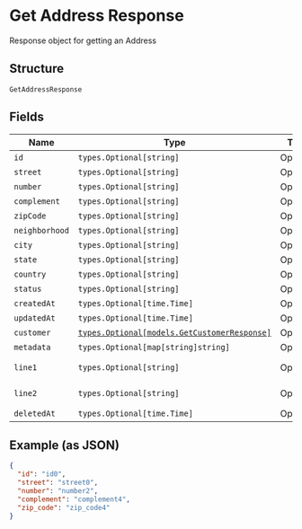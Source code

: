 
# Get Address Response

Response object for getting an Address

## Structure

`GetAddressResponse`

## Fields

| Name | Type | Tags | Description |
|  --- | --- | --- | --- |
| `id` | `types.Optional[string]` | Optional | - |
| `street` | `types.Optional[string]` | Optional | - |
| `number` | `types.Optional[string]` | Optional | - |
| `complement` | `types.Optional[string]` | Optional | - |
| `zipCode` | `types.Optional[string]` | Optional | - |
| `neighborhood` | `types.Optional[string]` | Optional | - |
| `city` | `types.Optional[string]` | Optional | - |
| `state` | `types.Optional[string]` | Optional | - |
| `country` | `types.Optional[string]` | Optional | - |
| `status` | `types.Optional[string]` | Optional | - |
| `createdAt` | `types.Optional[time.Time]` | Optional | - |
| `updatedAt` | `types.Optional[time.Time]` | Optional | - |
| `customer` | [`types.Optional[models.GetCustomerResponse]`](../../doc/models/get-customer-response.md) | Optional | - |
| `metadata` | `types.Optional[map[string]string]` | Optional | - |
| `line1` | `types.Optional[string]` | Optional | Line 1 for address |
| `line2` | `types.Optional[string]` | Optional | Line 2 for address |
| `deletedAt` | `types.Optional[time.Time]` | Optional | - |

## Example (as JSON)

```json
{
  "id": "id0",
  "street": "street0",
  "number": "number2",
  "complement": "complement4",
  "zip_code": "zip_code4"
}
```

